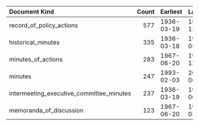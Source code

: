| Document Kind                            |   Count | Earliest   | Latest     |
|:-----------------------------------------|--------:|:-----------|:-----------|
| record_of_policy_actions                 |     577 | 1936-03-19 | 1992-12-22 |
| historical_minutes                       |     335 | 1936-03-18 | 1967-05-23 |
| minutes_of_actions                       |     283 | 1967-06-20 | 1992-12-22 |
| minutes                                  |     247 | 1993-02-03 | 2023-06-14 |
| intermeeting_executive_committee_minutes |     237 | 1936-03-19 | 1955-06-06 |
| memoranda_of_discussion                  |     123 | 1967-06-20 | 1976-03-16 |